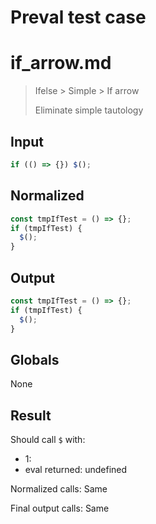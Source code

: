 # Preval test case

# if_arrow.md

> Ifelse > Simple > If arrow
>
> Eliminate simple tautology

## Input

`````js filename=intro
if (() => {}) $();
`````

## Normalized

`````js filename=intro
const tmpIfTest = () => {};
if (tmpIfTest) {
  $();
}
`````

## Output

`````js filename=intro
const tmpIfTest = () => {};
if (tmpIfTest) {
  $();
}
`````

## Globals

None

## Result

Should call `$` with:
 - 1: 
 - eval returned: undefined

Normalized calls: Same

Final output calls: Same
